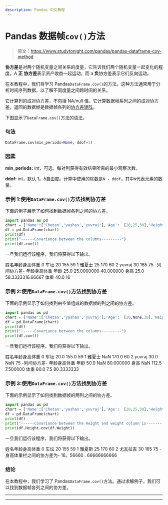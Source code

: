 ```yaml
---
description: Pandas 中文教程
---
```


# Pandas 数据帧`cov()`方法

> 原文：<https://www.studytonight.com/pandas/pandas-dataframe-cov-method>

**协方差**是对两个随机变量之间关系的度量，它告诉我们两个随机变量一起变化的程度。A **正** **协方差**表示资产收益一起运动，而 a **负**协方差表示它们反向运动。

在本教程中，我们将学习 Pandas`DataFrame.cov()`的方法。这种方法通常用于分析时间序列数据，以了解不同度量之间跨时间的关系。

它计算列的成对协方差，不包括 NA/null 值。它计算数据帧系列之间的成对协方差，返回的数据帧是数据帧各列的[协方差矩阵](https://en.wikipedia.org/wiki/Covariance_matrix)。

下图显示了`DataFrame.cov()`方法的语法。

### 句法

```py
DataFrame.cov(min_periods=None, ddof=1)
```

### 因素

**min_periods:** int，可选。每对列获得有效结果所需的最小观察次数。

**ddof:** int，默认 1。δ自由度。计算中使用的除数是`N - ddof`，其中`N`代表元素的数量。

### 示例 1:使用`DataFrame.cov()`方法找到协方差

下面的例子展示了如何找到数据帧各列之间的协方差。

```py
import pandas as pd
chart = {'Name':['Chetan','yashas','yuvraj'],'Age':  [20,25,30],'Height': [155,170,165],'Weight': [59,60,75]}
df = pd.DataFrame(chart)
print(df)
print("------Covariance between the columns---------")
print(df.cov())
```

一旦我们运行该程序，我们将获得以下输出。

姓名年龄身高体重
0 车坛 20 155 59
1 雅夏士 25 170 60
2 yuvraj 30 165 75
-列间协方差-
年龄身高体重
年龄 25.0 25.0000000 40.000000
身高 25.0 58.3333316.66667
体重 40.0 16

### 示例 2:使用`DataFrame.cov()`方法找到协方差

下面的示例显示了如何找到由空值组成的数据帧的列之间的协方差。

```py
import pandas as pd
chart = {'Name':['Chetan','yashas','yuvraj'],'Age':  [20,None,30],'Height': [155,170,None],'Weight': [59,60,75]}
df = pd.DataFrame(chart)
print(df)
print("------Covariance between the columns---------")
print(df.cov())
```

一旦我们运行该程序，我们将获得以下输出。

姓名年龄身高体重
0 车坛 20.0 155.0 59
1 雅夏士 NaN 170.0 60
2 yuvraj 30.0 NaN 75
-列间协方差-
年龄身高体重
年龄 50.0 NaN 80.000000
身高 NaN 112.5 7.500000
体重 80.0 7.5 80.3333333

### 示例 3:使用`DataFrame.cov()`方法找到协方差

下面的示例显示了如何找到数据帧的两列之间的协方差。

```py
import pandas as pd
chart = {'Name':['Chetan','yashas','yuvraj'],'Age':  [20,25,30],'Height': [155,170,165],'Weight': [59,60,75]}
df = pd.DataFrame(chart)
print(df)
print("------Covariance between the Height and weight column is---------")
print(df.Height.cov(df.Weight))
```

一旦我们运行该程序，我们将获得以下输出。

姓名年龄身高体重
0 车坛 20 155 59
1 雅夏斯 25 170 60
2 尤瓦拉吉 30 165 75
-身高体重栏之间的协方差为-
16。56660 . 66666666666

### 结论

在本教程中，我们学习了 Pandas`DataFrame.cov()`方法。通过求解例子，我们可以找到数据帧各列之间的协方差。

* * *

* * *